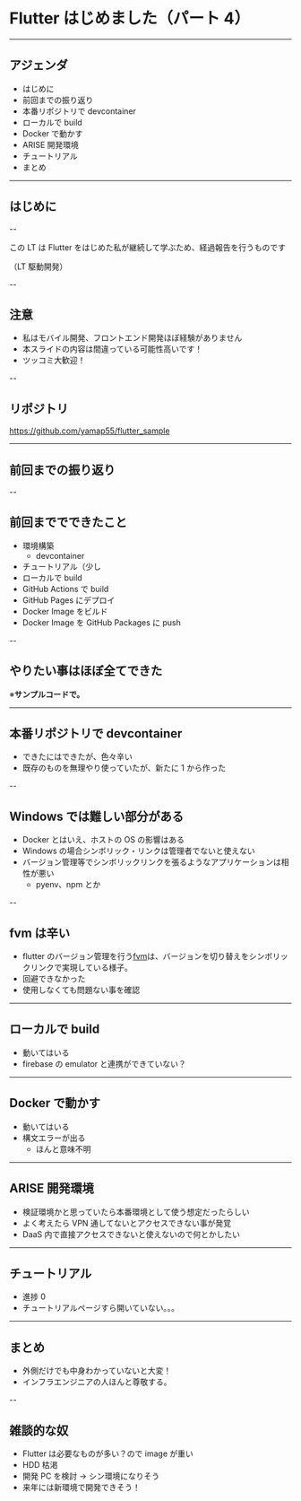 <style type="text/css">
  .reveal h1,
  .reveal h2,
  .reveal h3,
  .reveal h4,
  .reveal h5,
  .reveal h6 {
    text-transform: none;
  }
  .reveal blockquote p {
    font-size: 32px;
  }
</style>

# Flutter はじめました（パート 4）

---

## アジェンダ

- はじめに
- 前回までの振り返り
- 本番リポジトリで devcontainer
- ローカルで build
- Docker で動かす
- ARISE 開発環境
- チュートリアル
- まとめ

---

## はじめに

--

この LT は Flutter をはじめた私が継続して学ぶため、経過報告を行うものです

（LT 駆動開発）

--

## **注意**

- 私はモバイル開発、フロントエンド開発ほぼ経験がありません
- 本スライドの内容は間違っている可能性高いです！
- ツッコミ大歓迎！

--

## リポジトリ

https://github.com/yamap55/flutter_sample

---

## 前回までの振り返り

--

## 前回まででできたこと

- 環境構築
  - devcontainer
- チュートリアル（少し
- ローカルで build
- GitHub Actions で build
- GitHub Pages にデプロイ
- Docker Image をビルド
- Docker Image を GitHub Packages に push

--

## やりたい事はほぼ全てできた

※**サンプルコードで。**

---

## 本番リポジトリで devcontainer

- できたにはできたが、色々辛い
- 既存のものを無理やり使っていたが、新たに 1 から作った

--

## Windows では難しい部分がある

- Docker とはいえ、ホストの OS の影響はある
- Windows の場合シンボリック・リンクは管理者でないと使えない
- バージョン管理等でシンボリックリンクを張るようなアプリケーションは相性が悪い
  - pyenv、npm とか

--

## fvm は辛い

- flutter のバージョン管理を行う[fvm](https://github.com/leoafarias/fvm)は、バージョンを切り替えをシンボリックリンクで実現している様子。
- 回避できなかった
- 使用しなくても問題ない事を確認

---

## ローカルで build

- 動いてはいる
- firebase の emulator と連携ができていない？

---

## Docker で動かす

- 動いてはいる
- 構文エラーが出る
  - ほんと意味不明

---

## ARISE 開発環境

- 検証環境かと思っていたら本番環境として使う想定だったらしい
- よく考えたら VPN 通してないとアクセスできない事が発覚
- DaaS 内で直接アクセスできないと使えないので何とかしたい

---

## チュートリアル

- 進捗 0
- チュートリアルページすら開いていない。。。

---

## まとめ

- 外側だけでも中身わかっていないと大変！
- インフラエンジニアの人ほんと尊敬する。

--

## 雑談的な奴

- Flutter は必要なものが多い？ので image が重い
- HDD 枯渇
- 開発 PC を検討 → シン環境になりそう
- 来年には新環境で開発できそう！
